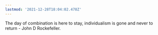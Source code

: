 ```yaml
---
lastmod: '2021-12-28T18:04:02.478Z'
---
```



The day of combination is here to stay, individualism is gone and never to return - John D Rockefeller.

